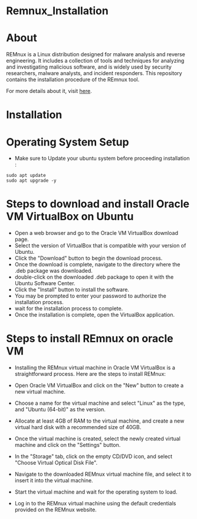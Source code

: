 # Remnux_Installation

# About
REMnux is a Linux distribution designed for malware analysis and reverse engineering. It includes a collection of tools and techniques for analyzing and investigating malicious software, and is widely used by security researchers, malware analysts, and incident responders.
This repository contains the installation procedure of the REmnux tool.

For more details about it, visit [here](https://docs.remnux.org/).

# Installation

# Operating System Setup

- Make sure to Update your ubuntu system before proceeding installation :
```
sudo apt update
sudo apt upgrade -y
```
# Steps to download and install Oracle VM VirtualBox on Ubuntu
- Open a web browser and go to the Oracle VM VirtualBox download page.
- Select the version of VirtualBox that is compatible with your version of Ubuntu.
- Click the "Download" button to begin the download process.
- Once the download is complete, navigate to the directory where the .deb package was downloaded.
- double-click on the downloaded .deb package to open it with the Ubuntu Software Center.
- Click the "Install" button to install the software.
- You may be prompted to enter your password to authorize the installation process.
- wait for the installation process to complete.
- Once the installation is complete, open the VirtualBox application.

# Steps to install REmnux on oracle VM 
- Installing the REMnux virtual machine in Oracle VM VirtualBox is a straightforward process. Here are the steps to install REMnux:

- Open Oracle VM VirtualBox and click on the "New" button to create a new virtual machine.
- Choose a name for the virtual machine and select "Linux" as the type, and "Ubuntu (64-bit)" as the version.
- Allocate at least 4GB of RAM to the virtual machine, and create a new virtual hard disk with a recommended size of 40GB.
- Once the virtual machine is created, select the newly created virtual machine and click on the "Settings" button.
- In the "Storage" tab, click on the empty CD/DVD icon, and select "Choose Virtual Optical Disk File".
- Navigate to the downloaded REMnux virtual machine file, and select it to insert it into the virtual machine.
- Start the virtual machine and wait for the operating system to load.
- Log in to the REMnux virtual machine using the default credentials provided on the REMnux website.
